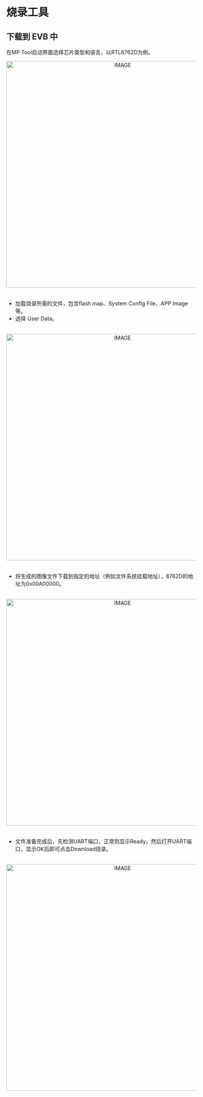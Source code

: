 # 烧录工具

##  下载到 EVB 中
在MP Tool启动界面选择芯片类型和语言，以RTL8762D为例。
<br/>
<div style="text-align: center"><img width= "600" src="https://foruda.gitee.com/images/1724143547149951697/bc248044_13408154.png" alt="IMAGE"></div>
<br/>

* 加载烧录所需的文件，包含flash map、System Config File、APP Image等。 
* 选择 User Data。
<br/>
<div style="text-align: center"><img width= "600" src="https://foruda.gitee.com/images/1721812772825414074/8d3f7123_13408154.png" alt="IMAGE"></div>
<br/>

* 将生成的图像文件下载到指定的地址（例如文件系统挂载地址），8762D的地址为0x00A00000。
<br/>
<div style="text-align: center"><img width= "600" src="https://foruda.gitee.com/images/1721812789415438915/6badc5e0_13408154.png" alt="IMAGE"></div>
<br/>

* 文件准备完成后，先检测UART端口，正常则显示Ready，然后打开UART端口，显示OK后即可点击Download烧录。
<br/>
<div style="text-align: center"><img width= "600" src="https://foruda.gitee.com/images/1721812809226499244/2d835631_13408154.png" 
alt="IMAGE"></div>
<br/>
























